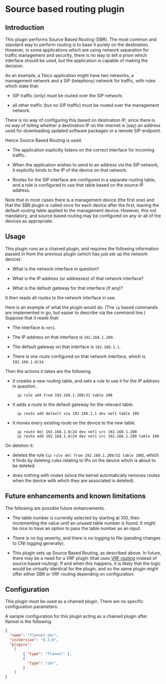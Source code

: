 # Source based routing plugin

## Introduction

This plugin performs Source Based Routing (SBR). The most common and standard way to
perform routing is to base it purely on the destination. However, in some
applications which are using network separation for traffic management and
security, there is no way to tell *a priori* which interface should be used,
but the application is capable of making the decision.

As an example, a Telco application might have two networks, a management
network and a SIP (telephony) network for traffic, with rules which state that:

- SIP traffic (only) must be routed over the SIP network;

- all other traffic (but no SIP traffic) must be routed over the management
  network.

There is no way of configuring this based on destination IP, since there is no
way of telling whether a destination IP on the internet is (say) an address
used for downloading updated software packages or a remote SIP endpoint.

Hence Source Based Routing is used.

- The application explicitly listens on the correct interface for incoming
  traffic.

- When the application wishes to send to an address via the SIP network, it
  explicitly binds to the IP of the device on that network.

- Routes for the SIP interface are configured in a separate routing table, and
  a rule is configured to use that table based on the source IP address.

Note that in most cases there is a management device (the first one) and that
the SBR plugin is called once for each device after the first, leaving the
default routing table applied to the management device. However, this not
mandatory, and source based routing may be configured on any or all of the
devices as appropriate.

## Usage

This plugin runs as a chained plugin, and requires the following information
passed in from the previous plugin (which has just set up the network device):

- What is the network interface in question?

- What is the IP address (or addresses) of that network interface?

- What is the default gateway for that interface (if any)?

It then reads all routes to the network interface in use.

Here is an example of what the plugin would do. (The `ip` based commands are
implemented in go, but easier to describe via the command line.) Suppose that
it reads that:

- The interface is `net1`.

- The IP address on that interface is `192.168.1.209`.

- The default gateway on that interface is `192.168.1.1`.

- There is one route configured on that network interface, which is
  `192.168.1.0/24`.

Then the actions it takes are the following.

- It creates a new routing table, and sets a rule to use it for the IP address in question.

        ip rule add from 192.168.1.209/32 table 100

- It adds a route to the default gateway for the relevant table.

        ip route add default via 192.168.1.1 dev net1 table 100

- It moves every existing route on the device to the new table.

        ip route del 192.168.1.0/24 dev net1 src 192.168.1.209
        ip route add 192.168.1.0/24 dev net1 src 192.168.1.209 table 100

On deletion it:

- deletes the rule (`ip rule del from 192.168.1.209/32 table 100`), which it
  finds by deleting rules relating to IPs on the device which is about to be
  deleted.

- does nothing with routes (since the kernel automatically removes routes when
  the device with which they are associated is deleted).

## Future enhancements and known limitations

The following are possible future enhancements.

- The table number is currently selected by starting at 100, then incrementing
  the value until an unused table number is found. It might be nice to have an
  option to pass the table number as an input.

- There is no log severity, and there is no logging to file (pending changes to
  CNI logging generally).

- This plugin sets up Source Based Routing, as described above. In future,
  there may be a need for a VRF plugin (that uses
  [VRF routing](https://www.kernel.org/doc/Documentation/networking/vrf.txt)
  instead of source based routing). If and when this happens, it is likely that
  the logic would be virtually identical for the plugin, and so the same plugin
  might offer either SBR or VRF routing depending on configuration.

## Configuration

This plugin must be used as a chained plugin. There are no specific configuration parameters.

A sample configuration for this plugin acting as a chained plugin after flannel
is the following.

~~~json
{
  "name": "flannel-sbr",
  "cniVersion": "0.3.0",
  "plugins":
    [
        { "type": "flannel" },
        {
          "type": "sbr",
        }
    ]
}
~~~
